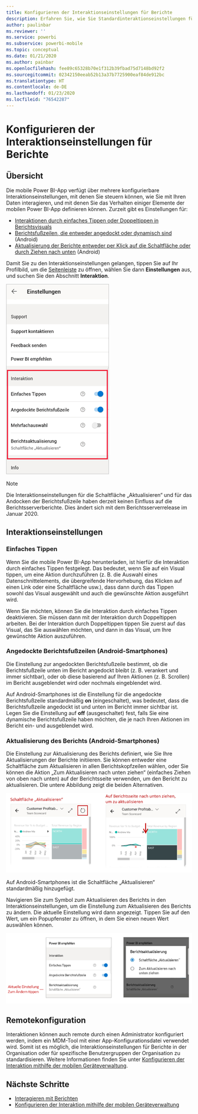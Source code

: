 ```yaml
---
title: Konfigurieren der Interaktionseinstellungen für Berichte
description: Erfahren Sie, wie Sie Standardinteraktionseinstellungen für Berichte überschreiben.
author: paulinbar
ms.reviewer: ''
ms.service: powerbi
ms.subservice: powerbi-mobile
ms.topic: conceptual
ms.date: 01/21/2020
ms.author: painbar
ms.openlocfilehash: fee89c65328b70e1f312b39fbad75d7148bd92f2
ms.sourcegitcommit: 02342150eeab52b13a37b7725900eaf84de912bc
ms.translationtype: HT
ms.contentlocale: de-DE
ms.lasthandoff: 01/23/2020
ms.locfileid: "76542287"
---
```

# <a name="configure-report-interaction-settings"></a>Konfigurieren der Interaktionseinstellungen für Berichte

## <a name="overview"></a>Übersicht

Die mobile Power BI-App verfügt über mehrere konfigurierbare Interaktionseinstellungen, mit denen Sie steuern können, wie Sie mit Ihren Daten interagieren, und mit denen Sie das Verhalten einiger Elemente der mobilen Power BI-App definieren können. Zurzeit gibt es Einstellungen für:
* [Interaktionen durch einfaches Tippen oder Doppeltippen in Berichtsvisuals](#single-tap)
* [Berichtsfußzeilen, die entweder angedockt oder dynamisch sind](#docked-report-footer-android-phones) (Android)
* [Aktualisierung der Berichte entweder per Klick auf die Schaltfläche oder durch Ziehen nach unten](#report-refresh-android-phones) (Android)

Damit Sie zu den Interaktionseinstellungen gelangen, tippen Sie auf Ihr Profilbild, um die [Seitenleiste](./mobile-apps-home-page.md#header) zu öffnen, wählen Sie dann **Einstellungen** aus, und suchen Sie den Abschnitt **Interaktion**.

![Interaktionseinstellungen](./media/mobile-app-interaction-settings/powerbi-mobile-app-interactions-section.png)

>[!NOTE]
>Die Interaktionseinstellungen für die Schaltfläche „Aktualisieren“ und für das Andocken der Berichtsfußzeile haben derzeit keinen Einfluss auf die Berichtsserverberichte. Dies ändert sich mit dem Berichtsserverrelease im Januar 2020.

## <a name="interaction-settings"></a>Interaktionseinstellungen

### <a name="single-tap"></a>Einfaches Tippen
Wenn Sie die mobile Power BI-App herunterladen, ist hierfür die Interaktion durch einfaches Tippen festgelegt. Das bedeutet, wenn Sie auf ein Visual tippen, um eine Aktion durchzuführen (z. B. die Auswahl eines Datenschnittelements, die übergreifende Hervorhebung, das Klicken auf einen Link oder eine Schaltfläche usw.), dass dann durch das Tippen sowohl das Visual ausgewählt und auch die gewünschte Aktion ausgeführt wird.

Wenn Sie möchten, können Sie die Interaktion durch einfaches Tippen deaktivieren. Sie müssen dann mit der Interaktion durch Doppeltippen arbeiten. Bei der Interaktion durch Doppeltippen tippen Sie zuerst auf das Visual, das Sie auswählen möchten, und dann in das Visual, um Ihre gewünschte Aktion auszuführen.

### <a name="docked-report-footer-android-phones"></a>Angedockte Berichtsfußzeilen (Android-Smartphones)

Die Einstellung zur angedockten Berichtsfußzeile bestimmt, ob die Berichtsfußzeile unten im Bericht angedockt bleibt (z. B. verankert und immer sichtbar), oder ob diese basierend auf Ihren Aktionen (z. B. Scrollen) im Bericht ausgeblendet wird oder nochmals eingeblendet wird.

Auf Android-Smartphones ist die Einstellung für die angedockte Berichtsfußzeile standardmäßig **on** (eingeschaltet), was bedeutet, dass die Berichtsfußzeile angedockt ist und unten im Bericht immer sichtbar ist. Legen Sie die Einstellung auf **off** (ausgeschaltet) fest, falls Sie eine dynamische Berichtsfußzeile haben möchten, die je nach Ihren Aktionen im Bericht ein- und ausgeblendet wird.

### <a name="report-refresh-android-phones"></a>Aktualisierung des Berichts (Android-Smartphones)

Die Einstellung zur Aktualisierung des Berichts definiert, wie Sie Ihre Aktualisierungen der Berichte initiieren. Sie können entweder eine Schaltfläche zum Aktualisieren in allen Berichtskopfzeilen wählen, oder Sie können die Aktion „Zum Aktualisieren nach unten ziehen“ (einfaches Ziehen von oben nach unten) auf der Berichtsseite verwenden, um den Bericht zu aktualisieren. Die untere Abbildung zeigt die beiden Alternativen. 

![Schaltfläche „Aktualisieren“ und die Aktion „Zum Aktualisieren nach unten ziehen“ gegenübergestellt](./media/mobile-app-interaction-settings/powerbi-mobile-app-interactions-refresh-button-versus-pull.png)

Auf Android-Smartphones ist die Schaltfläche „Aktualisieren“ standardmäßig hinzugefügt.

Navigieren Sie zum Symbol zum Aktualisieren des Berichts in den Interaktionseinstellungen, um die Einstellung zum Aktualisieren des Berichts zu ändern. Die aktuelle Einstellung wird dann angezeigt. Tippen Sie auf den Wert, um ein Popupfenster zu öffnen, in dem Sie einen neuen Wert auswählen können.

![Einstellung zum Aktualisieren](./media/mobile-app-interaction-settings/powerbi-mobile-app-interactions-set-refresh.png)

## <a name="remote-configuration"></a>Remotekonfiguration

Interaktionen können auch remote durch einen Administrator konfiguriert werden, indem ein MDM-Tool mit einer App-Konfigurationsdatei verwendet wird. Somit ist es möglich, die Interaktionseinstellungen für Berichte in der Organisation oder für spezifische Benutzergruppen der Organisation zu standardisieren. Weitere Informationen finden Sie unter [Konfigurieren der Interaktion mithilfe der mobilen Geräteverwaltung](./mobile-app-configuration.md).


## <a name="next-steps"></a>Nächste Schritte
* [Interagieren mit Berichten](./mobile-reports-in-the-mobile-apps.md#interact-with-reports)
* [Konfigurieren der Interaktion mithilfe der mobilen Geräteverwaltung](./mobile-app-configuration.md)
